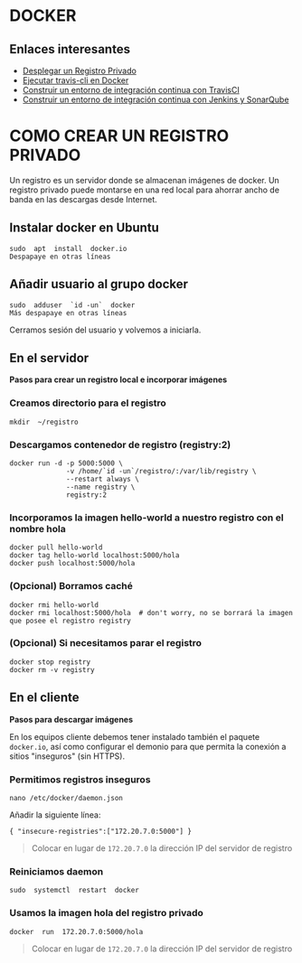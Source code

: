 # DOCKER

## Enlaces interesantes

- [Desplegar un Registro Privado](https://docs.docker.com/registry/deploying/)
- [Ejecutar travis-cli en Docker](https://500.keboola.com/run-any-binary-in-a-container-like-it-exists-on-your-computer-8f6205b8cd16)
- [Construir un entorno de integración continua con TravisCI](https://medium.com/google-developers/how-to-run-travisci-locally-on-docker-822fc6b2db2e)
- [Construir un entorno de integración continua con Jenkins y SonarQube](https://yeiei.net/es/como-construir-un-entorno-de-integracion-continua-con-jenkins-y-docker/)


# COMO CREAR UN REGISTRO PRIVADO

Un registro es un servidor donde se almacenan imágenes de docker. Un registro privado puede montarse en una red local para ahorrar ancho de banda en las descargas desde Internet.

## Instalar docker en Ubuntu
```
sudo  apt  install  docker.io
Despapaye en otras líneas
```

## Añadir usuario al grupo docker
```
sudo  adduser  `id -un`  docker
Más despapaye en otras líneas
```

Cerramos sesión del usuario y volvemos a iniciarla.


## En el servidor
__Pasos para crear un registro local e incorporar imágenes__


### Creamos directorio para el registro
```
mkdir  ~/registro
```

### Descargamos contenedor de registro (registry:2)

```
docker run -d -p 5000:5000 \
              -v /home/`id -un`/registro/:/var/lib/registry \
              --restart always \ 
              --name registry \
              registry:2
```

### Incorporamos la imagen hello-world a nuestro registro con el nombre hola

```
docker pull hello-world
docker tag hello-world localhost:5000/hola
docker push localhost:5000/hola
```

### (Opcional) Borramos caché

```
docker rmi hello-world
docker rmi localhost:5000/hola  # don't worry, no se borrará la imagen que posee el registro registry
```

### (Opcional) Si necesitamos parar el registro
```
docker stop registry
docker rm -v registry
``` 


## En el cliente
__Pasos para descargar imágenes__


En los equipos cliente debemos tener instalado también el paquete `docker.io`, así como configurar el demonio para que permita la conexión a sitios "inseguros" (sin HTTPS).

### Permitimos registros inseguros
```
nano /etc/docker/daemon.json
```

Añadir la siguiente línea:
```
{ "insecure-registries":["172.20.7.0:5000"] }
```

> Colocar en lugar de `172.20.7.0` la dirección IP del servidor de registro

### Reiniciamos daemon

```
sudo  systemctl  restart  docker
```

### Usamos la imagen hola del registro privado

```
docker  run  172.20.7.0:5000/hola
```
> Colocar en lugar de `172.20.7.0` la dirección IP del servidor de registro
